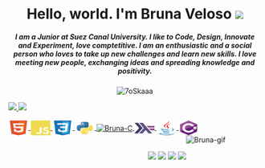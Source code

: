 <h1 align="center">Hello, world. I'm Bruna Veloso <img src="https://media.giphy.com/media/hvRJCLFzcasrR4ia7z/giphy.gif" width="35"></h1>
<h5 align="center">I am a Junior at Suez Canal University. I like to Code, Design, Innovate and Experiment, love comptetitive. I am an enthusiastic and a social person who loves to take up new challenges and learn new skills. I love meeting new people, exchanging ideas and spreading knowledge and positivity.</h4>
<p align="center"> 
	<img src="https://gpvc.arturio.dev/gamesbrunaa" alt="7oSkaaa" target="_blank"/></a>
<br>
 <div>
  <a href="https://github.com/gamesbrunaa">
  <img height="160em" src="https://github-readme-stats.vercel.app/api/top-langs/?username=gamesbrunaa&layout=compact&langs_count=7&theme=vue&hide_border=true"/>
  <a href="https://github.com/gamesbrunaa">
  <img height="160em" src="https://github-profile-summary-cards.vercel.app/api/cards/stats?username=gamesbrunaa&theme=vue&hide_border=true"/>
</div>
	 
<div style="display: inline_block"><br>
  	<img align="center" alt="Bruna-HTML" height="30" width="40" src="https://raw.githubusercontent.com/devicons/devicon/master/icons/html5/html5-original.svg">
	<img align="center" alt="Bruna-Js" height="30" width="40" src="https://raw.githubusercontent.com/devicons/devicon/master/icons/javascript/javascript-plain.svg">
	<img align="center" alt="Bruna-CSS" height="30" width="40" src="https://raw.githubusercontent.com/devicons/devicon/master/icons/css3/css3-original.svg">
	<img align="center" alt="Bruna-Python" height="30" width="40" src="https://raw.githubusercontent.com/devicons/devicon/master/icons/python/python-original.svg">
	<img align="center" alt="Bruna-C" height="30" width="40" src="https://cdn.jsdelivr.net/gh/devicons/devicon/icons/c/c-original.svg"/>
	<img align="center" alt="Bruna-Haskell" height="30" width="40" src="https://raw.githubusercontent.com/devicons/devicon/2ae2a900d2f041da66e950e4d48052658d850630/icons/haskell/haskell-original.svg"/>
	<img align="center" alt="Bruna-Java" height="30" width="40" src="https://raw.githubusercontent.com/devicons/devicon/2ae2a900d2f041da66e950e4d48052658d850630/icons/java/java-original.svg"/>
	<img align="center" alt="Bruna-C#" height="30" width="40" src="https://raw.githubusercontent.com/devicons/devicon/2ae2a900d2f041da66e950e4d48052658d850630/icons/csharp/csharp-original.svg"/>
  	<img align="right" alt="Bruna-gif" height="150" width="150" src="https://www.criarbanner.com.br/criargifs/a/f7dc09252a69d95e42122dac3422fa22.gif"/>		
</div>
  
##
 
<div align="right">
	
  <a href="https://instagram.com/gamesbrunaa/">
    <img align="center" src="https://img.shields.io/badge/Instagram-1C1C1C?style=for-the-badge&logo=instagram&logoColor=00FFFF"/></a>
  <a href="https://twitter.com/xxkuronekoK">
    <img align="center" src="https://img.shields.io/badge/Twitter-1C1C1C?style=for-the-badge&logo=twitter&logoColor=00FFFF"/></a>
  <a href="https://discord.gg/gamesbrunaa">
     <img align="center" src="https://img.shields.io/badge/Discord-1C1C1C?style=for-the-badge&logo=discord&logoColor=00FFFF"></a>
  <a href="https://www.linkedin.com/in/bruna-veloso-2996b2219/">
    <img align="center" src="https://img.shields.io/badge/LinkedIn-1C1C1C?style=for-the-badge&logo=linkedin&logoColor=00FFFF"
	  
</div>
